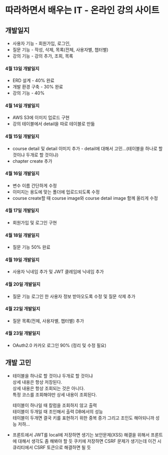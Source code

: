 # 따라하면서 배우는 IT - 온라인 강의 사이트

## 개발일지
+ 사용자 기능 - 회원가입, 로그인, 
+ 질문 기능 - 작성, 삭제, 목록(전체, 사용자별, 챕터별)
+ 강의 기능 - 강의 추가, 조회, 목록


#### 4월 13일 개발일지
+ ERD 설계 - 40% 완료
+ 개발 환경 구축 - 30% 완료
+ 강의 기능 - 40%

#### 4월 14일 개발일지
+ AWS S3에 이미지 업로드 구현
+ 강의 테이블에서 detail을 따로 테이블로 만듦

#### 4월 15일 개발일지
+ course detail 및 detail 이미지 추가 - detail에 대해서 고민...(테이블을 하나로 할 것이냐 두개로 할 것이냐)
+ chapter create 추가

#### 4월 16일 개발일지
+ 변수 이름 간단하게 수정
+ 이미지는 용도에 맞는 폴더에 업로드되도록 수정
+ course create할 때 course image와 course detail image 함께 올리게 수정

#### 4월 17일 개발일지
+ 회원가입 및 로그인 구현

#### 4월 18일 개발일지
+ 질문 기능 50% 완료

#### 4월 19일 개발일지
+ 사용자 닉네임 추가 및 JWT 클레임에 닉네임 추가

#### 4월 20일 개발일지
+ 질문 기능 로그인 한 사용자 정보 받아오도록 수정 및 질문 삭제 추가

#### 4월 22일 개발일지
+ 질문 목록(전체, 사용자별, 챕터별) 추가

#### 4월 23일 개발일지
+ OAuth2.0 카카오 로그인 90% (정리 및 수정 필요)





## 개발 고민
+ 테이블을 하나로 할 것이냐 두개로 할 것이냐  
    상세 내용은 항상 저장된다.  
    상세 내용은 항상 조회되는 것은 아니다.  
    특정 코스를 조회해야만 상세 내용이 조회된다.  

    테이블이 하나일 때 칼럼을 조회하지 않고 출력  
    테이블이 두개일 때 조인해서 출력
    DB에서의 성능  
    테이블이 두개면 결국 키를 표현하기 위한 중복 증가
    그리고 조인도 해야되니까 성능 저하...
  
+ 프론트에서 JWT를 local에 저장하면 생기는 보안문제(XSS)
    해결을 위해서 프론트에 대해서 생각도 좀 해봐야 할 듯
    쿠키에 저장하면 CSRF 문제가 생기는데 이건 시큐리티에서 CSRF 토큰으로 해결하면 될 듯
